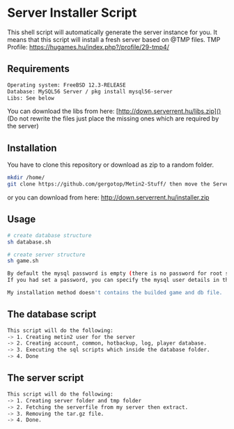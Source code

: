# Server Installer Script

This shell script will automatically generate the server instance for you. It means that this script will install a fresh server based on @TMP files.
TMP Profile: https://hugames.hu/index.php?/profile/29-tmp4/

## Requirements
```bash
Operating system: FreeBSD 12.3-RELEASE
Database: MySQL56 Server / pkg install mysql56-server
Libs: See below
```
You can download the libs from here: [http://down.serverrent.hu/libs.zip]() (Do not rewrite the files just place the missing ones which are required by the server)
## Installation

You have to clone this repository or download as zip to a random folder.

```bash
mkdir /home/
git clone https://github.com/gergotop/Metin2-Stuff/ then move the ServerInstaller folder to anywhere.
```
or you can download from here: http://down.serverrent.hu/installer.zip

## Usage

```bash
# create database structure
sh database.sh

# create server structure
sh game.sh

```
```bash
By default the mysql password is empty (there is no password for root so you can easily log in).
If you had set a password, you can specify the mysql user details in the database.sh. For example (mysql -u root -p yourpassword)

My installation method doesn't contains the builded game and db file.
```

## The database script
```bash
This script will do the following: 
-> 1. Creating metin2 user for the server
-> 2. Creating account, common, hotbackup, log, player database.
-> 3. Executing the sql scripts which inside the database folder.
-> 4. Done
```

## The server script
```bash
This script will do the following: 
-> 1. Creating server folder and tmp folder
-> 2. Fetching the serverfile from my server then extract.
-> 3. Removing the tar.gz file.
-> 4. Done.
```